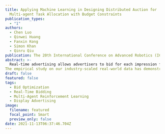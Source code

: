 ```yaml
---
title: Applying Machine Learning in Designing Distributed Auction for
  Multi-agent Task Allocation with Budget Constraints
publication_types:
  - "1"
authors:
  - Chen Luo
  - Qinwei Huang
  - Fanxin Kong
  - Simon Khan
  - Qinru Qiu
publication: The 20th International Conference on Advanced Robotics (ICAR), 2021
abstract: >-
  Real-time advertising allows advertisers to bid for each impression for a visiting user. To optimize specific goals such as maximizing revenue and return on investment (ROI) led by ad placements, advertisers not only need to estimate the relevance between the ads and user’s interests, but most importantly require a strategic response with respect to other advertisers bidding in the market. In this paper, we formulate bidding optimization with multi-agent reinforcement learning. To deal with a large number of advertisers, we propose a clustering method and assign each cluster with a strategic bidding agent. A practical Distributed Coordinated Multi-Agent Bidding (DCMAB) has been proposed and implemented to balance the tradeoff between the competition and cooperation among advertisers.
The empirical study on our industry-scaled real-world data has demonstrated the effectiveness of our methods. Our results show cluster-based bidding would largely outperform single-agent and bandit approaches, and the coordinated bidding achieves better overall objectives than purely self-interested bidding agents.
draft: false
featured: false
tags:
  - Bid Optimization
  - Real-Time Bidding
  - Multi-Agent Reinforcement Learning
  - Display Advertising
image:
  filename: featured
  focal_point: Smart
  preview_only: false
date: 2021-11-13T06:37:46.704Z
---
```

